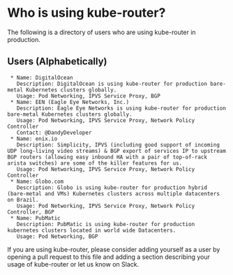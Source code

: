 Who is using kube-router?
=========================

The following is a directory of users who are using kube-router in production.  

Users (Alphabetically)
----------------------

     * Name: DigitalOcean
       Description: DigitalOcean is using kube-router for production bare-metal Kubernetes clusters globally.
       Usage: Pod Networking, IPVS Service Proxy, BGP
     * Name: EEN (Eagle Eye Networks, Inc.)
       Description: Eagle Eye Networks is using kube-router for production bare-metal Kubernetes clusters globally.
       Usage: Pod Networking, IPVS Service Proxy, Network Policy Controller
       Contact: @DandyDeveloper
     * Name: enix.io
       Description: Simplicity, IPVS (including good support of incoming UDP long-living video streams) & BGP export of services IP to upstream BGP routers (allowing easy inbound HA with a pair of top-of-rack arista switches) are some of the killer features for us.
       Usage: Pod Networking, IPVS Service Proxy, Network Policy Controller
     * Name: Globo.com
       Description: Globo is using kube-router for production hybrid (bare-metal and VMs) Kubernetes clusters across multiple datacenters on Brazil.
       Usage: Pod Networking, IPVS Service Proxy, Network Policy Controller, BGP
     * Name: PubMatic
       Description: PubMatic is using kube-router for production kubernetes clusters located in world wide Datacenters.
       Usage: Pod Networking, BGP

If you are using kube-router, please consider adding yourself as a user by opening a pull request to this file and adding a section describing your usage of kube-router or let us know on Slack.
